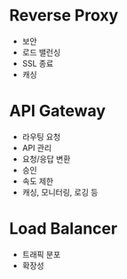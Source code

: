 # Reverse Proxy

- 보안
- 로드 밸런싱
- SSL 종료
- 캐싱

# API Gateway

- 라우팅 요청
- API 관리
- 요청/응답 변환
- 승인
- 속도 제한
- 캐싱, 모니터링, 로깅 등

# Load Balancer

- 트래픽 분포
- 확장성
